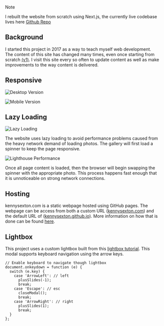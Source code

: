> [!NOTE]
> I rebuilt the website from scratch using Next.js, the currently live codebase lives here [Github Repo](https://github.com/kennysexton/kennysexton.com)


## Background

I started this project in 2017 as a way to teach myself web development. The content of this site has changed many times,  even once starting from scratch [(v1)](https://kennysexton.com/website.v1/index.html).  I visit this site every so often to update content as well as make improvements to the way content is delivered.


## Responsive

![Desktop Version](https://imgur.com/hOadEP2.jpg)

![Mobile Version](https://imgur.com/49xK5i9.jpg)

## Lazy Loading


![Lazy Loading](https://imgur.com/JZbU6x0.jpg)

The website uses lazy loading to avoid performance problems caused from the heavy network demand of loading photos.  The gallery will first load a spinner to keep the page responsive.

![Lighthouse Performance](https://imgur.com/SftVqdT.jpg)

Once all page content is loaded, then the browser will begin swapping the spinner with the appropriate photo.  This process happens fast enough that it is unnoticeable on strong network connections.

## Hosting

kennysexton.com is a static webpage hosted using GitHub pages. The webpage can be access from both a custom URL ([kennysexton.com](https://kennysexton.com)) and the default URL of ([kennysexton.github.io](http://kennysexton.github.io/)).  More information on how that is done can be found [here](https://help.github.com/en/github/working-with-github-pages/about-custom-domains-and-github-pages).

## Lightbox

This project uses a custom lightbox built from this [lightbox tutorial](https://www.w3schools.com/howto/howto_js_lightbox.asp). This modal supports keyboard navigation using the arrow keys.

```
// Enable keyboard to navigate though lightbox
document.onkeydown = function (e) {
  switch (e.key) {
    case 'ArrowLeft': // left
      plusSlides(-1);
      break;
    case 'Escape': // esc
      closeModal();
      break;
    case 'ArrowRight': // right
      plusSlides(1);
      break;
  }
};
```
